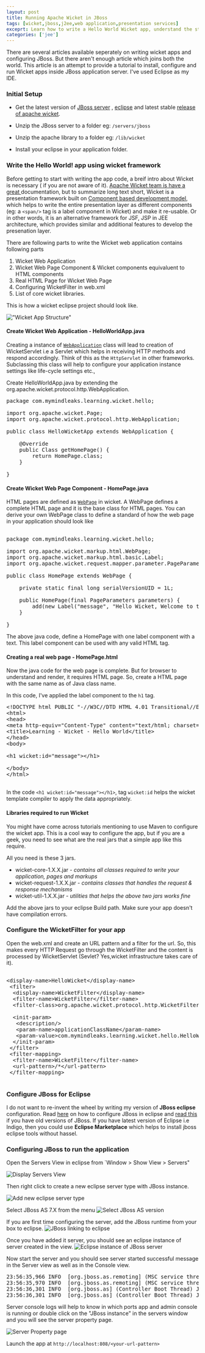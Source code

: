 ```yaml
---
layout: post
title: Running Apache Wicket in JBoss
tags: [wicket,jboss,j2ee,web application,presentation services]
exceprt: Learn how to write a Hello World Wicket app, understand the structure of Wicket app, configure the JBoss server in eclipse and run the wicket application in the JBoss server.
categories: ['jee']
---
```


There are several articles available seperately on writing wicket apps and configuring JBoss. But there aren't enough article which joins both the world. This article is an attempt to provide a tutorial to install, configure and run Wicket apps inside JBoss application server. I've used Eclipse as my IDE. 


### Initial Setup ###

* Get the latest version of [JBoss server][jboss-stable] , [eclipse][eclipse-stable] and latest stable [release of apache wicket][apache-wicket-stable].

* Unzip the JBoss server to a folder eg: `/servers/jboss`

* Unzip the apache library to a folder eg: `/lib/wicket`

* Install your eclipse in your application folder.


### Write the Hello World! app using wicket framework ###

Before getting to start with writing the app code, a breif intro about Wicket is necessary ( if you are not aware of it). [Apache Wicket team is have a great ](http://wicket.apache.org/meet/introduction.html)documentation, but to summarize long text short, Wicket is a presentation framework built on [Component based development model](http://en.wikipedia.org/wiki/Component-based_software_engineering), which helps to write the entire presentation layer as different components (eg: a `<span/>` tag is a label component in Wicket) and make it re-usable. Or in other words, it is an alternative framework for JSF, JSP in JEE architecture, which provides similar and additional features to develop the presenation layer.

There are following parts to write the Wicket web application contains following parts

1. Wicket Web Application
2. Wicket Web Page Component & Wicket components equivaluent to HTML components
3. Real HTML Page for Wicket Web Page
4. Configuring WicketFilter in web.xml
5. List of core wicket libraries.

This is how a wicket eclipse project should look like.

!["Wicket App Structure"](../images/2012/wicket-tutorial-folder-structure.png)

#### Create Wicket Web Application - HelloWorldApp.java ####

Creating a instance of [`WebApplication`](http://wicket.apache.org/apidocs/1.4/org/apache/wicket/protocol/http/WebApplication.html) class will lead to creation of WicketServlet i.e a Servlet which helps in receiving HTTP methods and respond accordingly. Think of this as the `HttpServlet` in other frameworks. Subclassing this class will help to configure your application instance settings like life-cycle settings etc.,

Create HelloWorldApp.java by extending the org.apache.wicket.protocol.http.WebApplication.

<pre>
package com.mymindleaks.learning.wicket.hello;

import org.apache.wicket.Page;
import org.apache.wicket.protocol.http.WebApplication;

public class HelloWicketApp extends WebApplication {

	@Override
	public Class<? extends Page> getHomePage() {
		return HomePage.class;
	}

}
</pre>


#### Create Wicket Web Page Component -  HomePage.java ####

HTML pages are defined as [`WebPage`](http://wicket.apache.org/apidocs/1.4/org/apache/wicket/markup/html/WebPage.html) in wicket. A WebPage defines a complete HTML page and it is the base class for HTML pages. You can derive your own WebPage class to define a standard of how the web page in your application should look like

<pre>

package com.mymindleaks.learning.wicket.hello;

import org.apache.wicket.markup.html.WebPage;
import org.apache.wicket.markup.html.basic.Label;
import org.apache.wicket.request.mapper.parameter.PageParameters;

public class HomePage extends WebPage {
	 
	private static final long serialVersionUID = 1L;

	public HomePage(final PageParameters parameters) {
        add(new Label("message", "Hello Wicket, Welcome to the World!"));
    }
    
}
</pre>

The above java code, define a HomePage with one label component with a text. This label component can be used with any valid HTML tag.

#### Creating a real web page - HomePage.html  ####

Now the java code for the web page is complete. But for browser to understand and render, it requires HTML page. So, create a HTML page with the same name as of Java class name.

In this code, I've applied the label component to the `h1` tag. 



<pre>
&lt;!DOCTYPE html PUBLIC &quot;-//W3C//DTD HTML 4.01 Transitional//EN&quot; &quot;http://www.w3.org/TR/html4/loose.dtd&quot;&gt;
&lt;html&gt;
&lt;head&gt;
&lt;meta http-equiv=&quot;Content-Type&quot; content=&quot;text/html; charset=UTF-8&quot;&gt;
&lt;title&gt;Learning - Wicket - Hello World&lt;/title&gt;
&lt;/head&gt;
&lt;body&gt;

&lt;h1 wicket:id=&quot;message&quot;&gt;&lt;/h1&gt;

&lt;/body&gt;
&lt;/html&gt;

</pre>

In the code `<h1 wicket:id="message"></h1>`, tag `wicket:id` helps the wicket template compiler to apply the data appropriately.

#### Libraries required to run Wicket ####


You might have come across tutorials mentioning to use Maven to configure the wicket app. This is a cool way to configure the app, but if you are a geek, you need to see what are the real jars that a simple app like this require. 

All you need is these 3 jars.

* wicket-core-1.X.X.jar - *contains all classes required to write your application, pages and markups*
* wicket-request-1.X.X.jar - *contains classes that handles the request & response mechanisms*
* wicket-util-1.X.X.jar - *utilities that helps the above two jars works fine*

Add the above jars to your eclipse Build path. Make sure your app doesn't have compilation errors. 

### Configure the WicketFilter for your app ###

Open the web.xml and create an URL pattern and a filter for the url. So, this makes every HTTP Request go through the WicketFilter and the content is processed by WicketServlet (Sevlet? Yes,wicket infrastructure takes care of it).

<pre>

&lt;display-name&gt;HelloWicket&lt;/display-name&gt;<br/> &lt;filter&gt;<br/>  &lt;display-name&gt;WicketFilter&lt;/display-name&gt;<br/>  &lt;filter-name&gt;WicketFilter&lt;/filter-name&gt;<br/>  &lt;filter-class&gt;org.apache.wicket.protocol.http.WicketFilter&lt;/filter-class&gt;<br/>  <br/>  &lt;init-param&gt;<br/>   &lt;description/&gt;<br/>   &lt;param-name&gt;applicationClassName&lt;/param-name&gt;<br/>   &lt;param-value&gt;com.mymindleaks.learning.wicket.hello.HelloWicketApp&lt;/param-value&gt;<br/>  &lt;/init-param&gt;<br/> &lt;/filter&gt;<br/> &lt;filter-mapping&gt;<br/>  &lt;filter-name&gt;WicketFilter&lt;/filter-name&gt;<br/>  &lt;url-pattern&gt;/*&lt;/url-pattern&gt;<br/> &lt;/filter-mapping&gt;

</pre>

### Configure JBoss for Eclipse ##

I do not want to re-invent the wheel by writing my version of **JBoss eclipse** configuration. Read [here][jboss-configure] on how to configure JBoss in eclipse and [read this][jboss-configure-old] if you have old versions of JBoss. If you have latest version of Eclipse i.e Indigo, then you could use **Eclipse Marketplace** which helps to install jboss eclipse tools without hassel.

### Configuring JBoss to run the application ###

Open the Servers View in eclipse from `Window > Show View > Servers"

![Display Servers View](../images/2012/eclipse-show-servers-view.png)

Then right click to create a new eclipse server type with JBoss instance.

![Add new eclipse server type](../images/2012/eclipse-create-server-instance.png)

Select JBoss AS 7.X from the menu
![Select JBoss AS version](../images/2012/eclipse-list-servers.png)

If you are first time configuring the server, add the JBoss runtime from your box to eclipse.
![JBoss linking to eclipse](../images/2012/eclipse-configure-jboss-server.png)

Once you have added it server, you should see an eclipse instance of server created in the view. 
![Eclipse instance of JBoss server](../images/2012/eclipse-servers-after-added.png)

Now start the server and you should see server started successful message in the Server view as well as in the Console view.

<pre>
23:56:35,966 INFO  [org.jboss.as.remoting] (MSC service thread 1-4) JBAS017100: Listening on localhost/127.0.0.1:4447
23:56:35,970 INFO  [org.jboss.as.remoting] (MSC service thread 1-1) JBAS017100: Listening on /127.0.0.1:9999
23:56:36,301 INFO  [org.jboss.as] (Controller Boot Thread) JBAS015951: Admin console listening on http://127.0.0.1:9990
23:56:36,301 INFO  [org.jboss.as] (Controller Boot Thread) JBAS015874: JBoss AS 7.1.1.Final "Brontes" started in 15171ms - Started 134 of 209 services
</pre>

Server console logs will help to know in which ports app and admin console is running or double click on the "JBoss instance" in the servers window and you will see the server property page.

![Server Property page](../images/2012/eclipse-server-property-pages.png)

Launch the app at `http://localhost:808/<your-url-pattern>`

[jboss-configure]: https://docs.jboss.org/author/display/AS7/Starting+JBoss+AS+from+Eclipse+with+JBoss+Tools "JBoss AS7 Configuration with Eclipse"
[jboss-configure-old]: http://ist.berkeley.edu/as-ag/tools/howto/jboss-eclipse.html "JBoss Old versions configuration with eclipse"
[jboss-stable]: http://www.jboss.org/jbossas "JBoss download"
[eclipse-stable]: http://www.eclipse.org/downloads/ "Eclipse Download"
[apache-wicket-stable]: http://wicket.apache.org/start/download.html "Apache Wicket Download"
